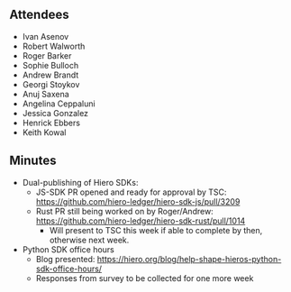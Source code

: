 ## Attendees

- Ivan Asenov
- Robert Walworth
- Roger Barker
- Sophie Bulloch
- Andrew Brandt
- Georgi Stoykov
- Anuj Saxena
- Angelina Ceppaluni
- Jessica Gonzalez
- Henrick Ebbers
- Keith Kowal

## Minutes

- Dual-publishing of Hiero SDKs:
  - JS-SDK PR opened and ready for approval by TSC: https://github.com/hiero-ledger/hiero-sdk-js/pull/3209
  - Rust PR still being worked on by Roger/Andrew: https://github.com/hiero-ledger/hiero-sdk-rust/pull/1014
    - Will present to TSC this week if able to complete by then, otherwise next week.
- Python SDK office hours
  - Blog presented: https://hiero.org/blog/help-shape-hieros-python-sdk-office-hours/
  - Responses from survey to be collected for one more week

